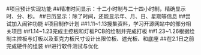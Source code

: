 #项目预计实现功能
##精准时间显示：十二小时制与二十四小时制，精确显示时、分、秒。
##日历显示：除了时间，还能显示年、月、日、星期等信息
##尝试加入闹钟功能
#项目制作计划
##1.11~1.13搜集资料，学习开源网站中的部分相关项目
##1.14~1.23完成主控板和灯板PCB的绘制并完成打板
##1.23~1.26根据绘制主控板与灯板以及亚克力板尺寸设计出限位板、遮光板、和底座
##在2.1日之前完成硬件的组装
##进行软件测试与优化
